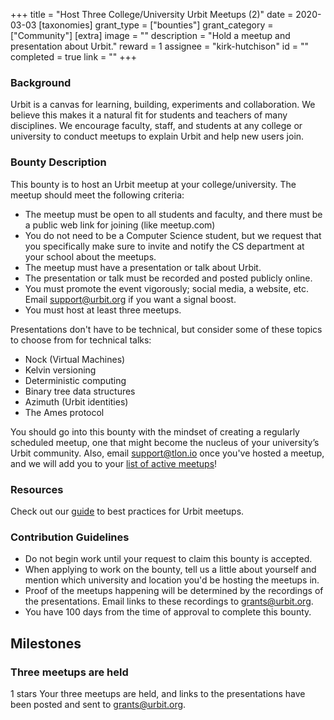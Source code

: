 +++
title = "Host Three College/University Urbit Meetups (2)"
date = 2020-03-03
[taxonomies]
grant_type = ["bounties"]
grant_category = ["Community"]
[extra]
image = ""
description = "Hold a meetup and presentation about Urbit."
reward = 1
assignee = "kirk-hutchison"
id = ""
completed = true
link = ""
+++

### Background

Urbit is a canvas for learning, building, experiments and collaboration. We believe this makes it a natural fit for students and teachers of many disciplines. We encourage faculty, staff, and students at any college or university to conduct meetups to explain Urbit and help new users join. 

### Bounty Description

This bounty is to host an Urbit meetup at your college/university. The meetup should meet the following criteria:
- The meetup must be open to all students and faculty, and there must be a public web link for joining (like meetup.com)
- You do not need to be a Computer Science student, but we request that you specifically make sure to invite and notify the CS department at your school about the meetups.
- The meetup must have a presentation or talk about Urbit.
- The presentation or talk must be recorded and posted publicly online.
- You must promote the event vigorously; social media, a website, etc. Email support@urbit.org if you want a signal boost.
- You must host at least three meetups.

Presentations don't have to be technical, but consider some of these topics to choose from for technical talks:
- Nock (Virtual Machines)
- Kelvin versioning
- Deterministic computing
- Binary tree data structures
- Azimuth (Urbit identities)
- The Ames protocol

You should go into this bounty with the mindset of creating a regularly scheduled meetup, one that might become the nucleus of your university’s Urbit community. Also, email support@tlon.io once you've hosted a meetup, and we will add you to your [list of active meetups](https://urbit.org/community/meetups/)!

### Resources

Check out our [guide](https://urbit.org/community/hosting-a-meetup/) to best practices for Urbit meetups.

### Contribution Guidelines

- Do not begin work until your request to claim this bounty is accepted.
- When applying to work on the bounty, tell us a little about yourself and mention which university and location you'd be hosting the meetups in.
- Proof of the meetups happening will be determined by the recordings of the presentations. Email links to these recordings to grants@urbit.org.
- You have 100 days from the time of approval to complete this bounty.


## Milestones


### Three meetups are held
1 stars
Your three meetups are held, and links to the presentations have been posted and sent to grants@urbit.org. 

    

